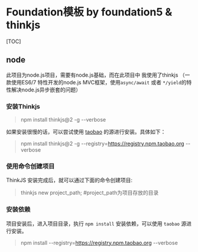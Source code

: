 # Foundation模板 by foundation5 & thinkjs 



[TOC]



## node

此项目为node.js项目，需要有node.js基础，而在此项目中 我使用了thinkjs （一款使用ES6/7 特性开发的node.js MVC框架，使用`async/await` 或者 `*/yield`的特性解决node.js异步嵌套的问题）



### 安装Thinkjs

> npm install thinkjs@2 -g --verbose

如果安装很慢的话，可以尝试使用 [taobao](http://npm.taobao.org/) 的源进行安装。具体如下：

> npm install thinkjs@2 -g --registry=https://registry.npm.taobao.org --verbose

### 使用命令创建项目

ThinkJS 安装完成后，就可以通过下面的命令创建项目:

> thinkjs new project_path; #project_path为项目存放的目录

### 安装依赖

项目安装后，进入项目目录，执行 `npm install` 安装依赖，可以使用 `taobao` 源进行安装。

> npm install --registry=https://registry.npm.taobao.org --verbose

